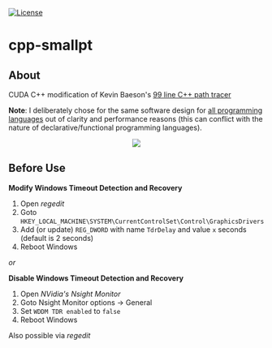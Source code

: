 [![License][s1]][li]

[s1]: https://img.shields.io/badge/license-MIT-blue.svg
[li]: https://raw.githubusercontent.com/matt77hias/cu-smallpt/master/LICENSE.txt

# cpp-smallpt

## About
CUDA C++ modification of Kevin Baeson's [99 line C++ path tracer](http://www.kevinbeason.com/smallpt/)

**Note**: I deliberately chose for the same software design for [all programming languages](https://github.com/matt77hias/smallpt) out of clarity and performance reasons (this can conflict with the nature of declarative/functional programming languages).

<p align="center"><img src="https://github.com/matt77hias/smallpt/blob/master/res/image.png" ></p>

## Before Use
**Modify Windows Timeout Detection and Recovery**

1. Open *regedit*
2. Goto <code>HKEY_LOCAL_MACHINE\SYSTEM\CurrentControlSet\Control\GraphicsDrivers</code>
3. Add (or update) <code>REG_DWORD</code> with name <code>TdrDelay</code> and value <code>x</code> seconds (default is 2 seconds)
4. Reboot Windows

*or* 

**Disable Windows Timeout Detection and Recovery**

1. Open *NVidia's Nsight Monitor*
2. Goto Nsight Monitor options -> General
3. Set <code>WDDM TDR enabled</code> to <code>false</code>
4. Reboot Windows

Also possible via *regedit*
